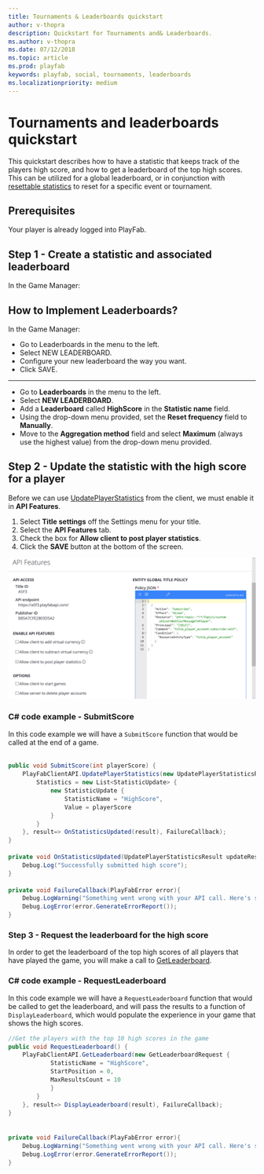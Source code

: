 ```yaml
---
title: Tournaments & Leaderboards quickstart
author: v-thopra
description: Quickstart for Tournaments and& Leaderboards.
ms.author: v-thopra
ms.date: 07/12/2018
ms.topic: article
ms.prod: playfab
keywords: playfab, social, tournaments, leaderboards
ms.localizationpriority: medium
---
```


# Tournaments and leaderboards quickstart

This quickstart describes how to have a statistic that keeps track of the players high score, and how to get a leaderboard of the top high scores. This can be utilized for a global leaderboard, or in conjunction with [resettable statistics](using-resettable-statistics-and-leaderboards.md) to reset for a specific event or tournament.

## Prerequisites

Your player is already logged into PlayFab.  

## Step 1 - Create a statistic and associated leaderboard

In the Game Manager:


## How to Implement Leaderboards?
In the Game Manager:

- 	Go to Leaderboards in the menu to the left.
- 	Select NEW LEADERBOARD.
- 	Configure your new leaderboard the way you want.
- 	Click SAVE.
  
  -----------------------
- Go to **Leaderboards** in the menu to the left.
- Select **NEW LEADERBOARD**.
- Add a **Leaderboard** called **HighScore** in the **Statistic name** field.
- Using the drop-down menu provided, set the **Reset frequency** field to **Manually**.
- Move to the **Aggregation method** field and select **Maximum** (always use the highest value) from the drop-down menu provided.

## Step 2 - Update the statistic with the high score for a player

Before we can use [UpdatePlayerStatistics](xref:titleid.playfabapi.com.client.playerdatamanagement.updateplayerstatistics) from the client, we must enable it in **API Features**.

1. Select **Title settings** off the Settings menu for your title.
2. Select the **API Features** tab.
3. Check the box for **Allow client to post player statistics**.
4. Click the **SAVE** button at the bottom of the screen.

![Game Manager - Settings - API Features - Allow client to post player statistics](media/tutorials/api-features-allow-client-to-post-player-statistics.png)  

### C# code example - SubmitScore

In this code example we will have a `SubmitScore` function that would be called at the end of a game.

```csharp

public void SubmitScore(int playerScore) {
    PlayFabClientAPI.UpdatePlayerStatistics(new UpdatePlayerStatisticsRequest {
        Statistics = new List<StatisticUpdate> {
            new StatisticUpdate {
                StatisticName = "HighScore",
                Value = playerScore
            }
        }
    }, result=> OnStatisticsUpdated(result), FailureCallback);
}

private void OnStatisticsUpdated(UpdatePlayerStatisticsResult updateResult) {
    Debug.Log("Successfully submitted high score");
}

private void FailureCallback(PlayFabError error){
    Debug.LogWarning("Something went wrong with your API call. Here's some debug information:");
    Debug.LogError(error.GenerateErrorReport());
}
```

### Step 3 - Request the leaderboard for the high score

In order to get the leaderboard of the top high scores of all players that have played the game, you will make a call to [GetLeaderboard](xref:titleid.playfabapi.com.client.playerdatamanagement.getleaderboard).

### C# code example - RequestLeaderboard

In this code example we will have a `RequestLeaderboard` function that would be called to get the leaderboard, and will pass the results to a function of `DisplayLeaderboard`, which would populate the experience in your game that shows the high scores.

```csharp
//Get the players with the top 10 high scores in the game
public void RequestLeaderboard() {
    PlayFabClientAPI.GetLeaderboard(new GetLeaderboardRequest {
            StatisticName = "HighScore",
            StartPosition = 0,
            MaxResultsCount = 10
            }
        }
    }, result=> DisplayLeaderboard(result), FailureCallback);
}


private void FailureCallback(PlayFabError error){
    Debug.LogWarning("Something went wrong with your API call. Here's some debug information:");
    Debug.LogError(error.GenerateErrorReport());
}
```
